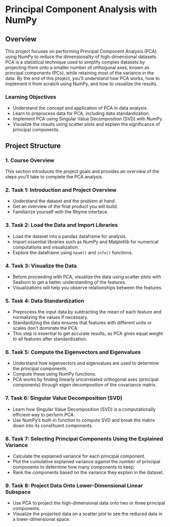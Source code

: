 # Principal Component Analysis with NumPy

## Overview  
This project focuses on performing Principal Component Analysis (PCA) using NumPy to reduce the dimensionality of high-dimensional datasets. PCA is a statistical technique used to simplify complex datasets by projecting them onto a smaller number of orthogonal axes, known as principal components (PCs), while retaining most of the variance in the data. By the end of this project, you'll understand how PCA works, how to implement it from scratch using NumPy, and how to visualize the results.

### Learning Objectives  
- Understand the concept and application of PCA in data analysis.  
- Learn to preprocess data for PCA, including data standardization.  
- Implement PCA using Singular Value Decomposition (SVD) with NumPy.  
- Visualize the results using scatter plots and explain the significance of principal components.

## Project Structure  

### 1. **Course Overview**  
This section introduces the project goals and provides an overview of the steps you’ll take to complete the PCA analysis.  

### 2. **Task 1: Introduction and Project Overview**  
- Understand the dataset and the problem at hand.  
- Get an overview of the final product you will build.  
- Familiarize yourself with the Rhyme interface.

### 3. **Task 2: Load the Data and Import Libraries**  
- Load the dataset into a pandas dataframe for analysis.  
- Import essential libraries such as NumPy and Matplotlib for numerical computations and visualization.  
- Explore the dataframe using `head()` and `info()` functions.

### 4. **Task 3: Visualize the Data**  
- Before proceeding with PCA, visualize the data using scatter plots with Seaborn to get a better understanding of the features.  
- Visualizations will help you observe relationships between the features.

### 5. **Task 4: Data Standardization**  
- Preprocess the input data by subtracting the mean of each feature and normalizing the values if necessary.  
- Standardizing the data ensures that features with different units or scales don't dominate the PCA.  
- This step is essential to get accurate results, as PCA gives equal weight to all features after standardization.

### 6. **Task 5: Compute the Eigenvectors and Eigenvalues**  
- Understand how eigenvectors and eigenvalues are used to determine the principal components.  
- Compute these using NumPy functions.  
- PCA works by finding linearly uncorrelated orthogonal axes (principal components) through eigen decomposition of the covariance matrix.

### 7. **Task 6: Singular Value Decomposition (SVD)**  
- Learn how Singular Value Decomposition (SVD) is a computationally efficient way to perform PCA.  
- Use NumPy’s built-in function to compute SVD and break the matrix down into its constituent components.

### 8. **Task 7: Selecting Principal Components Using the Explained Variance**  
- Calculate the explained variance for each principal component.  
- Plot the cumulative explained variance against the number of principal components to determine how many components to keep.  
- Rank the components based on the variance they explain in the dataset.

### 9. **Task 8: Project Data Onto Lower-Dimensional Linear Subspace**  
- Use PCA to project the high-dimensional data onto two or three principal components.  
- Visualize the projected data on a scatter plot to see the reduced data in a lower-dimensional space.

